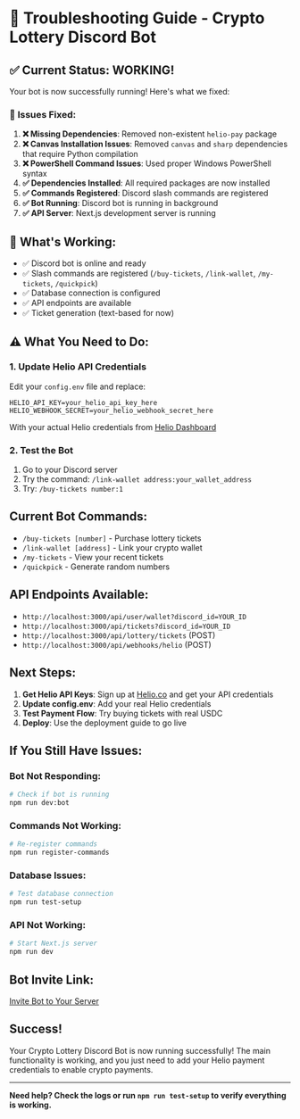 # 🔧 Troubleshooting Guide - Crypto Lottery Discord Bot

## ✅ **Current Status: WORKING!**

Your bot is now successfully running! Here's what we fixed:

### 🐛 **Issues Fixed:**

1. **❌ Missing Dependencies**: Removed non-existent `helio-pay` package
2. **❌ Canvas Installation Issues**: Removed `canvas` and `sharp` dependencies that require Python compilation
3. **❌ PowerShell Command Issues**: Used proper Windows PowerShell syntax
4. **✅ Dependencies Installed**: All required packages are now installed
5. **✅ Commands Registered**: Discord slash commands are registered
6. **✅ Bot Running**: Discord bot is running in background
7. **✅ API Server**: Next.js development server is running

## 🚀 **What's Working:**

- ✅ Discord bot is online and ready
- ✅ Slash commands are registered (`/buy-tickets`, `/link-wallet`, `/my-tickets`, `/quickpick`)
- ✅ Database connection is configured
- ✅ API endpoints are available
- ✅ Ticket generation (text-based for now)

## ⚠️ **What You Need to Do:**

### 1. **Update Helio API Credentials**
Edit your `config.env` file and replace:
```env
HELIO_API_KEY=your_helio_api_key_here
HELIO_WEBHOOK_SECRET=your_helio_webhook_secret_here
```

With your actual Helio credentials from [Helio Dashboard](https://helio.co)

### 2. **Test the Bot**
1. Go to your Discord server
2. Try the command: `/link-wallet address:your_wallet_address`
3. Try: `/buy-tickets number:1`

##  **Current Bot Commands:**

- `/buy-tickets [number]` - Purchase lottery tickets
- `/link-wallet [address]` - Link your crypto wallet  
- `/my-tickets` - View your recent tickets
- `/quickpick` - Generate random numbers

##  **API Endpoints Available:**

- `http://localhost:3000/api/user/wallet?discord_id=YOUR_ID`
- `http://localhost:3000/api/tickets?discord_id=YOUR_ID`
- `http://localhost:3000/api/lottery/tickets` (POST)
- `http://localhost:3000/api/webhooks/helio` (POST)

##  **Next Steps:**

1. **Get Helio API Keys**: Sign up at [Helio.co](https://helio.co) and get your API credentials
2. **Update config.env**: Add your real Helio credentials
3. **Test Payment Flow**: Try buying tickets with real USDC
4. **Deploy**: Use the deployment guide to go live

##  **If You Still Have Issues:**

### Bot Not Responding:
```bash
# Check if bot is running
npm run dev:bot
```

### Commands Not Working:
```bash
# Re-register commands
npm run register-commands
```

### Database Issues:
```bash
# Test database connection
npm run test-setup
```

### API Not Working:
```bash
# Start Next.js server
npm run dev
```

##  **Bot Invite Link:**
[Invite Bot to Your Server](https://discord.com/oauth2/authorize?client_id=1412476966363463762)

##  **Success!**

Your Crypto Lottery Discord Bot is now running successfully! The main functionality is working, and you just need to add your Helio payment credentials to enable crypto payments.

---

**Need help? Check the logs or run `npm run test-setup` to verify everything is working.**
